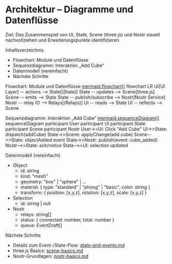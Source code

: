# Architektur – Diagramme und Datenflüsse

Ziel: Das Zusammenspiel von UI, State, Scene (three.js) und Nostr visuell nachvollziehen und Erweiterungspunkte identifizieren.

Inhaltsverzeichnis
- Flowchart: Module und Datenflüsse
- Sequenzdiagramm: Interaktion „Add Cube“
- Datenmodell (vereinfacht)
- Nächste Schritte

Flowchart: Module und Datenflüsse
[mermaid.flowchart()](docs/reference/architecture.md:1)
flowchart LR
  UI[UI Layer] -- actions --> State[(State)]
  State -- updates --> Scene[three.js]
  Scene -- emits --> State
  State -- publish/subscribe --> Nostr[Nostr Service]
  Nostr -- relay IO --> Relays[(Relays)]
  UI -- reads --> State
  UI -- reflects --> Scene

Sequenzdiagramm: Interaktion „Add Cube“
[mermaid.sequenceDiagram()](docs/reference/architecture.md:30)
sequenceDiagram
  participant User
  participant UI
  participant State
  participant Scene
  participant Nostr
  User->>UI: Click "Add Cube"
  UI->>State: dispatch(addCube)
  State->>Scene: applyChange(add cube)
  Scene-->>State: objectAdded event
  State->>Nostr: publish(event: cube_added)
  Nostr-->>State: ack/notice
  State-->>UI: selection updated

Datenmodell (vereinfacht)
- Object
  - id: string
  - kind: "mesh"
  - geometry: "box" | "sphere" | ...
  - material: { type: "standard" | "phong" | "basic", color: string }
  - transform: { position: [x,y,z], rotation: [x,y,z], scale: [x,y,z] }
- Selection
  - id: string | null
- Nostr
  - relays: string[]
  - status: { connected: number, total: number }
  - queue: EventDraft[]

Nächste Schritte
- Details zum Event-/State-Flow: [state-and-events.md](docs/features/state-and-events.md)
- three.js Basics: [scene-basics.md](docs/features/scene-basics.md)
- Nostr-Grundlagen: [nostr-basics.md](docs/features/nostr-basics.md)